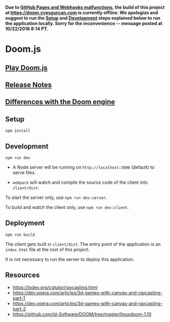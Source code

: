**Due to <a href="https://status.github.com/messages">GitHub Pages and Webhooks malfunctions</a>, the build of this project at <https://doom.yvesgurcan.com> is currently offline. We apologize and suggest to run the <a href="#setup">Setup</a> and <a href="development">Development</a> steps explained below to run the application locally. Sorry for the inconvenience -- message posted at 10/22/2018 8:14 PT.**

# Doom.js

## [Play Doom.js](https://doom.yvesgurcan.com)

## [Release Notes](NOTES.md)

## [Differences with the Doom engine](VANILLA.md)

## Setup

```npm install```

## Development

```npm run dev```

* A Node server will be running on `http://localhost:3000` (default) to serve files.

* `webpack` will watch and compile the source code of the client into `client/dist`.

To start the server only, use `npm run dev:server`.

To build and watch the client only, use `npm run dev:client`.

## Deployment

```npm run build```

The client gets built in `client/dist`. The entry point of the application is an `index.html` file at the root of this project.

It is not necessary to run the server to deploy this application.

## Resources

* <https://lodev.org/cgtutor/raycasting.html>
* <https://dev.opera.com/articles/3d-games-with-canvas-and-raycasting-part-1>
* <https://dev.opera.com/articles/3d-games-with-canvas-and-raycasting-part-2>
* <https://github.com/id-Software/DOOM/tree/master/linuxdoom-1.10>
